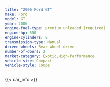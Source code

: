 ```yaml
---
title: "2006 Ford GT"
make: Ford
model: GT
year: 2006
engine-fuel-type: premium unleaded (required)
engine-hp: 550
engine-cylinders: 8
transmission-type: Manual
driven-wheels: Rear wheel drive
number-of-doors: 2
market-category: Exotic,High-Performance
vehicle-size: Compact
vehicle-style: Coupe
---
```


{{< car_info >}}
